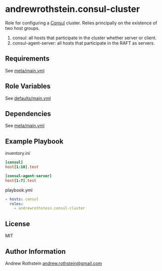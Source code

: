 andrewrothstein.consul-cluster
==============================

Role for configuring a [Consul](https://www.consul.io/) cluster. Relies principally on the existence of two host groups.

1. consul: all hosts that participate in the cluster whether server or client.
2. consul-agent-server: all hosts that participate in the RAFT as servers.

Requirements
------------

See [meta/main.yml](meta/main.yml)

Role Variables
--------------

See [defaults/main.yml](defaults/main.yml)

Dependencies
------------

See [meta/main.yml](meta/main.yml)

Example Playbook
----------------

inventory.ini
```ini
[consul]
host[1:10].test

[consul-agent-server]
host[1:7].test
```

playbook.yml
```yml
- hosts: consul
  roles:
    - andrewrothstein.consul-cluster
```

License
-------

MIT

Author Information
------------------

Andrew Rothstein <andrew.rothstein@gmail.com>
